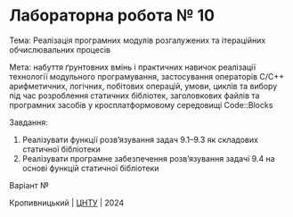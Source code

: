 ﻿# Лабораторна робота № 10

Тема: Реалізація програмних модулів розгалужених та ітераційних обчислювальних процесів

Мета: набуття ґрунтовних вмінь і практичних
навичок реалізації технології модульного програмування,
застосування операторів С/С++ арифметичних, логічних, побітових
операцій, умови, циклів та вибору під час розроблення статичних
бібліотек, заголовкових файлів та програмних засобів у
кросплатформовому середовищі Code::Blocks

Завдання: 
1. Реалізувати функції розв’язування задач 9.1–9.3 як складових
статичної бібліотеки
2. Реалізувати програмне забезпечення розв’язування задачі 9.4
на основі функцій статичної бібліотеки 

Варіант № 


Кропивницький | <a href="http://www.kntu.kr.ua/">ЦНТУ</a> | 2024
